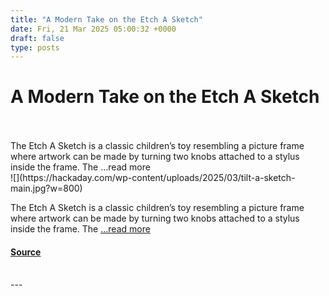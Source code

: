 ```yaml
---
title: "A Modern Take on the Etch A Sketch"
date: Fri, 21 Mar 2025 05:00:32 +0000
draft: false
type: posts
---
```

# A Modern Take on the Etch A Sketch

<br/>

<br/>
The Etch A Sketch is a classic children&#8217;s toy resembling a picture frame where artwork can be made by turning two knobs attached to a stylus inside the frame. The &#8230;read more
<br/>
![](https://hackaday.com/wp-content/uploads/2025/03/tilt-a-sketch-main.jpg?w=800)

The Etch A Sketch is a classic children’s toy resembling a picture frame where artwork can be made by turning two knobs attached to a stylus inside the frame. The […read more](https://hackaday.com/2025/03/20/a-modern-take-on-the-etch-a-sketch/)

#### [Source](https://hackaday.com/2025/03/20/a-modern-take-on-the-etch-a-sketch/)

<br/>
---
